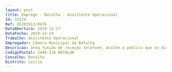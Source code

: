```yaml
--- 
layout: post
title: Emprego - Batalha - Assistente Operacional
Id: 72574
Ref: OE201912/0476
DataAbertura: 2019-12-17
DataFecho: 2019-12-29
Trabalho: Assistente Operacional
Empregador: Câmara Municipal da Batalha
Descricao: área função de receção telefone, Acolhe o público que se dirige aos serviços municipais  Presta informações ao público que se lhe dirija, contacta Assistente telefonicamente ou por outro processo com as diversas secções ou serviços a fim de obter os elementos Operacional pretendidos ou para anunciar a presença de visitantes, comunicando de seguida as instruções recebidas  Executa (Telefonista) as tarefas necessárias ao funcionamento da Central telefónica do Município  Colabora na expedição do correio  Presta informações ao público, pessoal ou telefonicamente, que se lhe dirija encaminhando o para o respetivo serviço.
CodigoPostal: 2440-118 BATALHA
Concelho: Batalha
Distrito: Leiria
--- 
```


